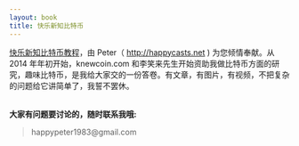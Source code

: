 ```yaml
---
layout: book
title: 快乐新知比特币
---
```


<a href="/bitcoin_basics/book">快乐新知比特币教程</a>，由 Peter（ <http://happycasts.net> ) 为您倾情奉献。从 2014 年年初开始，knewcoin.com 和李笑来先生开始资助我做比特币方面的研究，趣味比特币，是我给大家交的一份答卷。有文章，有图片，有视频，不把复杂的问题给它讲简单了，我誓不罢休。


<p><br /><b>大家有问题要讨论的，随时联系我哦:</b></p>

<blockquote>
<p>
happypeter1983@gmail.com
</p>
</blockquote>




